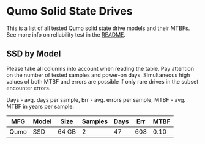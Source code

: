 Qumo Solid State Drives
=======================

This is a list of all tested Qumo solid state drive models and their MTBFs. See
more info on reliability test in the [README](https://github.com/linuxhw/EnterpriseDrive).

SSD by Model
------------

Please take all columns into account when reading the table. Pay attention on the
number of tested samples and power-on days. Simultaneous high values of both MTBF
and errors are possible if only rare drives in the subset encounter errors.

Days - avg. days per sample,
Err  - avg. errors per sample,
MTBF - avg. MTBF in years per sample.

| MFG       | Model              | Size   | Samples | Days  | Err   | MTBF |
|-----------|--------------------|--------|---------|-------|-------|------|
| Qumo      | SSD                | 64 GB  | 2       | 47    | 608   | 0.10   |
